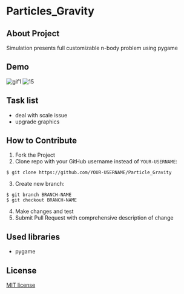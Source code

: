 # Particles_Gravity
## About Project
Simulation presents full customizable n-body problem using pygame 
## Demo 
![gif1](https://user-images.githubusercontent.com/123249470/235371358-4d55033b-6ee1-4553-abc9-193658eed2eb.gif)
![15](https://user-images.githubusercontent.com/123249470/235371622-533753d0-824c-4318-9608-872dee01baac.gif)
## Task list 
* deal with scale issue
* upgrade graphics
## How to Contribute
1. Fork the Project
2. Clone repo with your GitHub username instead of ```YOUR-USERNAME```:<br>
```
$ git clone https://github.com/YOUR-USERNAME/Particle_Gravity
```
3. Create new branch:<br>
```
$ git branch BRANCH-NAME 
$ git checkout BRANCH-NAME
```
4. Make changes and test<br>
5. Submit Pull Request with comprehensive description of change
## Used libraries
* pygame 
## License 
[MIT license](LICENSE)
